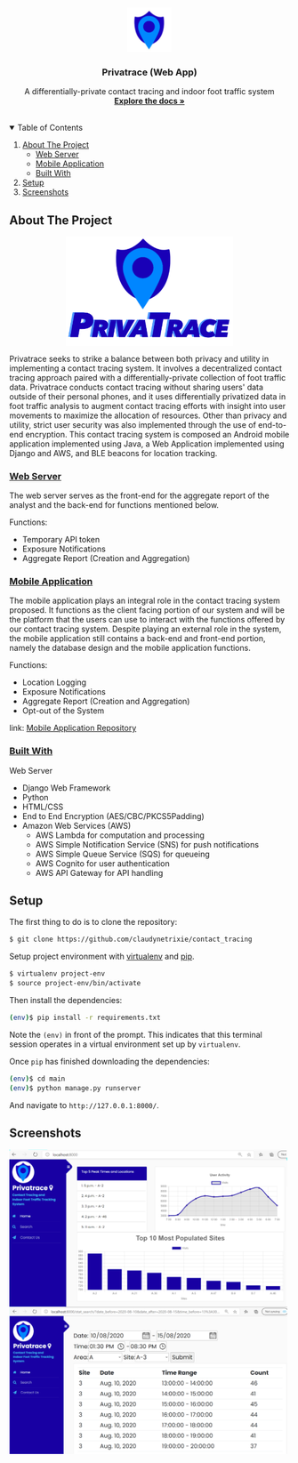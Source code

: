 <!-- PROJECT LOGO -->
<br />
<p align="center">
  <a href="https://github.com/claudynetrixie/contact_tracing">
    <img src="main/contact_tracing/static/images/circle.png" alt="Logo" width="80" height="80">
  </a>

  <h3 align="center">Privatrace (Web App) </h3>

  <p align="center">
    A differentially-private contact tracing and indoor foot traffic system
    <br />
    <a href="https://github.com/claudynetrixie/contact_tracing"><strong>Explore the docs »</strong></a>
    <br />
    <br />
  </p>
</p>



<!-- TABLE OF CONTENTS -->
<details open="open">
  <summary>Table of Contents</summary>
  <ol>
    <li>
      <a href="#about-the-project">About The Project</a>
      <ul>
        <li><a href="#web-server">Web Server</a></li>
        <li><a href="#mobile-application">Mobile Application</a></li>
        <li><a href="#built-with">Built With</a></li>
      </ul>
    </li>
    <li>
      <a href="#setup">Setup</a>
    </li>
    <li>
      <a href="#screenshots">Screenshots</a>
    </li>
   
  </ol>
</details>



<!-- ABOUT THE PROJECT -->
## About The Project

<p align = "center">
<img src="main/contact_tracing/static/images/splash_page.png" width="300" align = "center">
</p>

Privatrace seeks to strike a balance between both privacy and utility in implementing a contact tracing system. It involves a decentralized contact tracing approach paired with a differentially-private collection of foot traffic data. Privatrace conducts contact tracing without sharing users' data outside of their personal phones, and it uses differentially privatized data in foot traffic analysis to augment contact tracing efforts with insight into user movements to maximize the allocation of resources. Other than privacy and utility, strict user security was also implemented through the use of end-to-end encryption. This contact tracing system is composed an Android mobile application implemented using Java, a Web Application implemented using Django and AWS, and BLE beacons for location tracking.


### <ins>Web Server</ins>

The web server serves as the front-end for the aggregate report of the analyst and the back-end for functions mentioned below. 

Functions:
* Temporary API token
* Exposure Notifications
* Aggregate Report (Creation and Aggregation)


### <ins>Mobile Application </ins>
The mobile application plays an integral role in the contact tracing system proposed. It functions as the client facing portion of our system and will be the platform that the users can use to interact with the functions offered by our contact tracing system. Despite playing an external role in the system, the mobile application still contains a back-end and front-end portion, namely the database design and the mobile application functions. 

Functions:
* Location Logging
* Exposure Notifications
* Aggregate Report (Creation and Aggregation)
* Opt-out of the System

link: [Mobile Application Repository](https://github.com/ps-balucan/CTeee)
 

### <ins>Built With </ins>

Web Server
* Django Web Framework
* Python
* HTML/CSS
* End to End Encryption (AES/CBC/PKCS5Padding)
* Amazon Web Services (AWS)
  *  AWS Lambda for computation and processing
  *  AWS Simple Notification Service (SNS) for push notifications
  *  AWS Simple Queue Service (SQS) for queueing
  *  AWS Cognito for user authentication
  *  AWS API Gateway for API handling



## Setup

The first thing to do is to clone the repository:

```sh
$ git clone https://github.com/claudynetrixie/contact_tracing
```

Setup project environment with [virtualenv](https://virtualenv.pypa.io) and [pip](https://pip.pypa.io).

```sh
$ virtualenv project-env
$ source project-env/bin/activate
```

Then install the dependencies:

```sh
(env)$ pip install -r requirements.txt
```
Note the `(env)` in front of the prompt. This indicates that this terminal
session operates in a virtual environment set up by `virtualenv`.

Once `pip` has finished downloading the dependencies:
```sh
(env)$ cd main
(env)$ python manage.py runserver
```
And navigate to `http://127.0.0.1:8000/`.


## Screenshots

<p float = "left">
<img src="main/contact_tracing/static/images/web1.png" width="500" align = "center">
<img src="main/contact_tracing/static/images/web2.png" width="500" align = "center">

</p>


